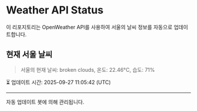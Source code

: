 
# Weather API Status

이 리포지토리는 OpenWeather API를 사용하여 서울의 날씨 정보를 자동으로 업데이트합니다.

## 현재 서울 날씨
> 서울의 현재 날씨: broken clouds, 온도: 22.46°C, 습도: 71%

⏳ 업데이트 시간: 2025-09-27 11:05:42 (UTC)

---
자동 업데이트 봇에 의해 관리됩니다.
